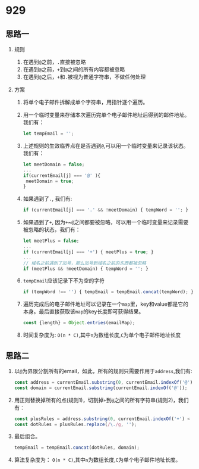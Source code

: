 # 929

## 思路一
1. 规则
    1. 在遇到`@`之前，`.`直接被忽略
    2. 在遇到`@`之前，`+`到`@`之间的所有内容都被忽略
    3. 在遇到`@`之后，`+`和`.`被视为普通字符串，不做任何处理

2. 方案
    1. 将单个电子邮件拆解成单个字符串，用指针逐个遍历。
    2. 用一个临时变量来存储本次遍历完单个电子邮件地址后得到的邮件地址。我们有：

        ```js
        let tempEmail = '';
        ```

    3. 上述规则的生效临界点在是否遇到`@`,可以用一个临时变量来记录该状态。我们有：

        ```js
        let meetDomain = false;
        ...
        if(currentEmail[j] === '@' ){
         meetDomain = true;
        }
        ```

    4. 如果遇到了`.`, 我们有:

        ```js
        if (currentEmail[j] === '.' && !meetDomain) { tempWord = ''; }
        ```

    5. 如果遇到了`+`, 因为`+`~`@`之间都要被忽略，可以用一个临时变量来记录需要被忽略的状态，我们有：

        ```js
        let meetPlus = false;
        ...
        if (currentEmail[j] === '+') { meetPlus = true; }
        ...
        // 域名之前遇到了加号，那么加号到域名之前的东西都被忽略
        if (meetPlus && !meetDomain) { tempWord = ''; }
        ```

    6. `tempEmail`应该记录下不为空的字符

        ```js
        if (tempWord !== '') { tempEmail = tempEmail.concat(tempWord); }
        ```
    7. 遍历完成后的电子邮件地址可以记录在一个`map`里，key和value都是它的本身。最后直接获取该`map`的key长度即可获得结果。
        ```js
        const {length} = Object.entries(emailMap);
        ```
    8. 时间复杂度为: `O(n * C)`,其中`n`为数组长度,`C`为单个电子邮件地址长度

## 思路二
1. 以`@`为界限分割所有的email，如此，所有的规则只需要作用于`address`,我们有:
    
    ```js
    const address = currentEmail.substring(0, currentEmail.indexOf('@'));
    const domain = currentEmail.substring(currentEmail.indexOf('@'));
    ```

2. 用正则替换掉所有的点(规则1)，切割掉`+`到`@`之间的所有字符串(规则2)，我们有：
    
    ```js
    const plusRules = address.substring(0, currentEmail.indexOf('+') < 0 ? currentEmail.indexOf('@') : currentEmail.indexOf('+'));
    const dotRules = plusRules.replace(/\./g, '');
    ```
3. 最后组合。
    
    ```js
    tempEmail = tempEmail.concat(dotRules, domain);
    ```

4. 算法复杂度为： `O(n * C)`,其中`n`为数组长度,`C`为单个电子邮件地址长度。
